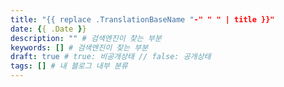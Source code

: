 ```yaml
---
title: "{{ replace .TranslationBaseName "-" " " | title }}"
date: {{ .Date }}
description: "" # 검색엔진이 찾는 부분
keywords: [] # 검색엔진이 찾는 부분
draft: true # true: 비공개상태 // false: 공개상태
tags: [] # 내 블로그 내부 분류
---
```

